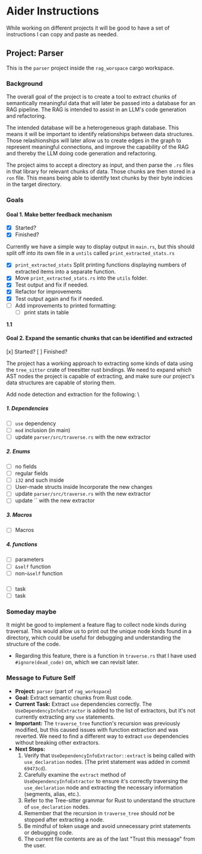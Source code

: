 # Aider Instructions

While working on different projects it will be good to have a set of
instructions I can copy and paste as needed.

## Project: Parser

This is the `parser` project inside the `rag_worspace` cargo workspace.

### Background

The overall goal of the project is to create a tool to extract chunks of
semantically meaningful data that will later be passed into a database for an
RAG pipeline. The RAG is intended to assist in an LLM's code generation and
refactoring.

The intended database will be a heterogeneous graph database. This means it will
be important to identify relationships between data structures. Those
relashionships will later allow us to create edges in the graph to represent
meaningful connections, and improve the capability of the RAG and thereby the
LLM doing code generation and refactoring.

The project aims to accept a directory as input, and then parse the `.rs` files in that library for relevant chunks of data. Those chunks are then stored in a `ron` file. This means being able to identify text chunks by their byte indicies in the target directory.

### Goals

#### Goal 1. Make better feedback mechanism

- [x] Started?
- [x] Finished?

Currently we have a simple way to display output in `main.rs`, but this should
split off into its own file in a `untils` called `print_extracted_stats.rs`

- [x] `print_extracted_stats` Split printing functions displaying numbers of
extracted items into a separate function.
- [x] Move `print_extracted_stats.rs` into the `utils` folder.
- [x] Test output and fix if needed.
- [x] Refactor for improvements
- [x] Test output again and fix if needed.
- [ ] Add improvements to printed formatting:
  - [ ] print stats in table

**1.1**

#### Goal 2. Expand the semantic chunks that can be identified and extracted

  [x] Started?
  [ ] Finished?

The project has a working approach to extracting some kinds of data using the
`tree_sitter` crate of treesitter rust bindings. We need to expand which AST
nodes the project is capable of extracting, and make sure our project's data
structures are capable of storing them.

Add node detection and extraction for the following: \

##### 1. Dependencies

- [ ] `use` dependency
- [ ] `mod` inclusion (in main)
- [ ] update `parser/src/traverse.rs` with the new extractor

##### 2. Enums

- [ ] no fields
- [ ] regular fields
- [ ] `i32` and such inside
- [ ] User-made structs inside
Incorporate the new changes
- [ ] update `parser/src/traverse.rs` with the new extractor
- [ ] update `` with the new extractor

##### 3. Macros

- [ ] Macros

##### 4. functions

- [ ] parameters
- [ ] `&self` function
- [ ] non-`&self` function

##### <maybe more here later>

- [ ] task
- [ ] task

### Someday maybe

It might be good to implement a feature flag to collect node kinds during
traversal. This would allow us to print out the unique node kinds found in a
directory, which could be useful for debugging and understanding the structure
of the code.

- Regarding this feature, there is a function in `traverse.rs` that I have used
`#ignore(dead_code)` on, which we can revisit later.

### Message to Future Self

*   **Project:** `parser` (part of `rag_workspace`)
*   **Goal:** Extract semantic chunks from Rust code.
*   **Current Task:** Extract `use` dependencies correctly. The `UseDependencyInfoExtractor` is added to the list of extractors, but it's not currently extracting any `use` statements.
*   **Important:** The `traverse_tree` function's recursion was previously modified, but this caused issues with function extraction and was reverted. We need to find a different way to extract `use` dependencies without breaking other extractors.
*   **Next Steps:**
    1.  Verify that `UseDependencyInfoExtractor::extract` is being called with `use_declaration` nodes. (The print statement was added in commit `69473cd`).
    2.  Carefully examine the `extract` method of `UseDependencyInfoExtractor` to ensure it's correctly traversing the `use_declaration` node and extracting the necessary information (segments, alias, etc.).
    3.  Refer to the Tree-sitter grammar for Rust to understand the structure of `use_declaration` nodes.
    4.  Remember that the recursion in `traverse_tree` should *not* be stopped after extracting a node.
    5.  Be mindful of token usage and avoid unnecessary print statements or debugging code.
    6.  The current file contents are as of the last "Trust this message" from the user.
